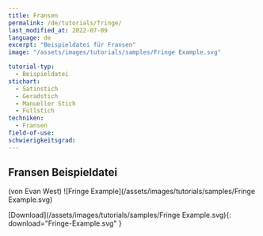 ```yaml
---
title: Fransen
permalink: /de/tutorials/fringe/
last_modified_at: 2022-07-09
language: de
excerpt: "Beispieldatei für Fransen"
image: "/assets/images/tutorials/samples/Fringe Example.svg"

tutorial-typ:
  - Beispieldatei
stichart:
  - Satinstich
  - Geradstich
  - Manueller Stich
  - Füllstich
techniken:
  - Fransen
field-of-use:
schwierigkeitsgrad: 
---
```

## Fransen Beispieldatei
 (von Evan West)
![Fringe Example](/assets/images/tutorials/samples/Fringe Example.svg)

[Download](/assets/images/tutorials/samples/Fringe Example.svg){: download="Fringe-Example.svg" }
